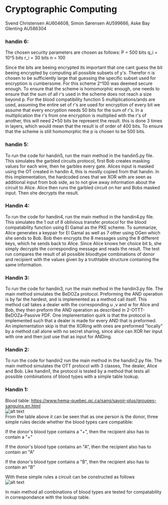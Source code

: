 # Cryptographic Computing
Svend Christensen AU604608, Simon Sørensen AU599666, Aske Bay Glenting AU586304

### handin 6:
The chosen security parameters are chosen as follows:
P = 500 bits
q_i = 10^5 bits
r_i = 30 bits
n = 100

Since the bits are beeing encrypted its important that one cant guess the bit beeing encrypted by computing all possible subsets of y's. Therefor n is chosen to be sufficiently large that guessing the specific subset used for encryption is cumbersome. For this scheme 2^100 was deemed secure enough. 
To ensure that the scheme is homomorphic enough, one needs to ensure that the sum of all r's used in the scheme does not reach a size beyond p.
For the blood compatibility function 5 multiplications/ands are used, assuming the entire set of r's are used for encryption of every bit we assume that every encryption needs 50 bits for the sum of r's. In a multiplication the r's from one encryption is multiplied with the r's of another, this will need 2*50 bits be represent the result.
this is done 3 times in layers, which would mean that the result is of order of 400 bits. To ensure that the scheme is still homomorphic the p is chosen to be 500 bits.




### handin 5:
To run the code for handin5, run the main method in the handin5.py file.
This simulates the garbled circuits protocol, first Bob creates masking values for each wire, then he garbles every gate.
Alices input is masked using the OT created in handin 4, this is mostly copied from that handin. In this implementation, the hardcoded ones that we XOR with are seen as additional input from bob side, as to not give away information about the circuit to Alice.
Alice then runs the garbled circuit on her and Bobs masked input. Then she decrypts the result.

### Handin 4:
To run the code for handin4, run the main method in the handin4.py file.
This simulates the 1 out of 8 oblivious transfer protocol for the blood compatability function using El Gamal as the PKE scheme. To summarize, Alice generates a keypair for El Gamal as well as 7 other using OGen which she sends to Bob. Bob then encrypts the 8 messages using the 8 different keys, which he sends back to Alice. Since Alice knows her choice bit b, she simply decrypts the corresponding message and reads the result. The test run compares the result of all possible bloodtype combinations of donor and recipient with the values given by a truthtable structure containing the same information.

### Handin 3:
To run the code for handin3, run the main method in the handin3.py file.
The main method simulates the BeDOZa protocol. Preforming the AND operation is by far the hardest, and is implemented as a method call itself.
This method call takes a dealer with the corresponding u ,v and w for Alice and Bob, they then preform the AND operation as described in 2-OTTT-BeDOZa-Passive PDF.
One implementation quirk is that the protocol is implemented such that a dealer is made for every AND that is preformed. An implementation skip is that the XORing with ones are preformed "locally" by a method call alone with no secret sharing, since alice can XOR her input with one and then just use that as input for ANDing.



### Handin 2:
To run the code for handin2 run the main method in the handin2.py file.
The main method simulates the OTT protocol with 3 classes, The dealer, Alice and Bob.
Like handin1, the protocol is tested by a method that tests all possible combinations of blood types with a simple table lookup.


### Handin 1:
Blood table: https://www.hema-quebec.qc.ca/sang/savoir-plus/groupes-sanguins.en.html  
![alt text](https://i.imgur.com/Mdq8ZCb.png)  
From the table above it can be seen that as one person is the donor, three simple rules decide whether the blood types care compatible:

If the donor's blood type contains a "+", then the recipient also has to contain a "+"

If the donor's blood type contains an "A", then the recipient also has to contain an "A"

If the donor's blood type contains a "B", then the recipient also has to contain an "B"


With these simple rules a circuit can be constructed as follows  
![alt text](https://i.imgur.com/QwRlo1K.png)

In main method all combinations of blood types are tested for compatability in correspondance with the lookup table.
